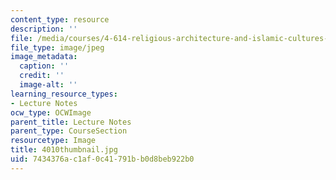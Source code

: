 ```yaml
---
content_type: resource
description: ''
file: /media/courses/4-614-religious-architecture-and-islamic-cultures-fall-2002/7434376ac1af0c41791bb0d8beb922b0_4010thumbnail.jpg
file_type: image/jpeg
image_metadata:
  caption: ''
  credit: ''
  image-alt: ''
learning_resource_types:
- Lecture Notes
ocw_type: OCWImage
parent_title: Lecture Notes
parent_type: CourseSection
resourcetype: Image
title: 4010thumbnail.jpg
uid: 7434376a-c1af-0c41-791b-b0d8beb922b0
---
```

